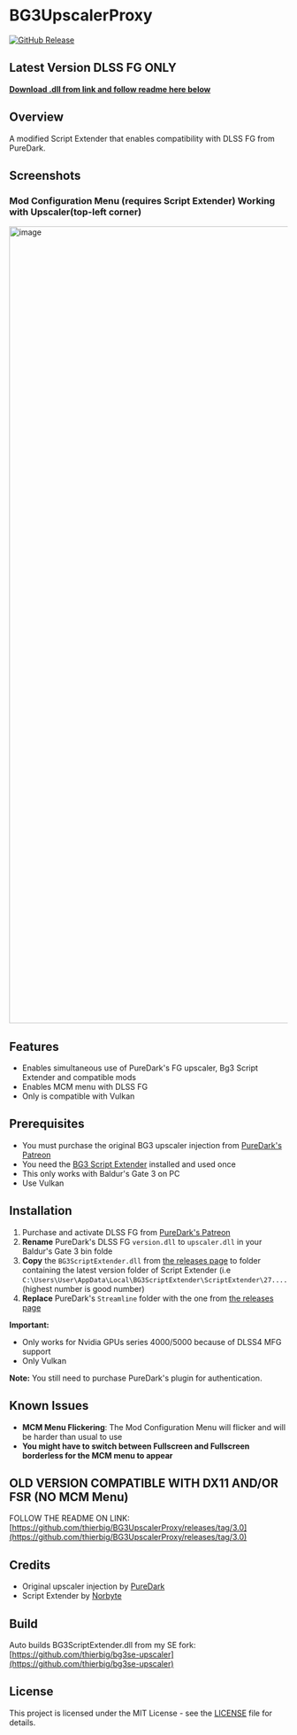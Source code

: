 # BG3UpscalerProxy

[![GitHub Release](https://img.shields.io/github/v/release/thierbig/bg3upscalerproxy)](https://github.com/thierbig/bg3upscalerproxy/releases)

## Latest Version DLSS FG ONLY

**[Download .dll from link and follow readme here below](https://github.com/thierbig/bg3upscalerproxy/releases/latest)**

## Overview

A modified Script Extender that enables compatibility with DLSS FG from PureDark.

## Screenshots

### Mod Configuration Menu (requires Script Extender) Working with Upscaler(top-left corner)
<img width="2559" height="1439" alt="image" src="https://github.com/user-attachments/assets/ea7529c4-2a71-478a-bf79-af42d57c01fe" />

## Features

- Enables simultaneous use of PureDark's FG upscaler, Bg3 Script Extender and compatible mods
- Enables MCM menu with DLSS FG
- Only is compatible with Vulkan

## Prerequisites

- You must purchase the original BG3 upscaler injection from [PureDark's Patreon](https://www.patreon.com/posts/bg3-upscaler-fg-89557958)
- You need the [BG3 Script Extender](https://github.com/Norbyte/bg3se) installed and used once
- This only works with Baldur's Gate 3 on PC
- Use Vulkan

## Installation

1. Purchase and activate DLSS FG from [PureDark's Patreon](https://www.patreon.com/posts/bg3-upscaler-fg-89557958)
3. **Rename** PureDark's DLSS FG `version.dll` to `upscaler.dll` in your Baldur's Gate 3 bin folde
4. **Copy** the `BG3ScriptExtender.dll` from [the releases page](https://github.com/thierbig/bg3upscalerproxy/releases) to folder containing the latest version folder of Script Extender (i.e `C:\Users\User\AppData\Local\BG3ScriptExtender\ScriptExtender\27....` (highest number is good number)
5. **Replace** PureDark's `Streamline` folder with the one from [the releases page](https://github.com/thierbig/bg3upscalerproxy/releases/latest)


**Important:** 
- Only works for Nvidia GPUs series 4000/5000 because of DLSS4 MFG support
- Only Vulkan

**Note:** You still need to purchase PureDark's plugin for authentication.

## Known Issues

- **MCM Menu Flickering**: The Mod Configuration Menu will flicker and will be harder than usual to use
- **You might have to switch between Fullscreen and Fullscreen borderless for the MCM menu to appear**

## OLD VERSION COMPATIBLE WITH DX11 AND/OR FSR (NO MCM Menu) 

FOLLOW THE README ON LINK: [https://github.com/thierbig/BG3UpscalerProxy/releases/tag/3.0](https://github.com/thierbig/BG3UpscalerProxy/releases/tag/3.0)

## Credits

- Original upscaler injection by [PureDark](https://www.patreon.com/pureDark)
- Script Extender by [Norbyte](https://github.com/Norbyte/bg3se)

## Build

Auto builds BG3ScriptExtender.dll from my SE fork: [https://github.com/thierbig/bg3se-upscaler](https://github.com/thierbig/bg3se-upscaler)

## License

This project is licensed under the MIT License - see the [LICENSE](LICENSE) file for details.
